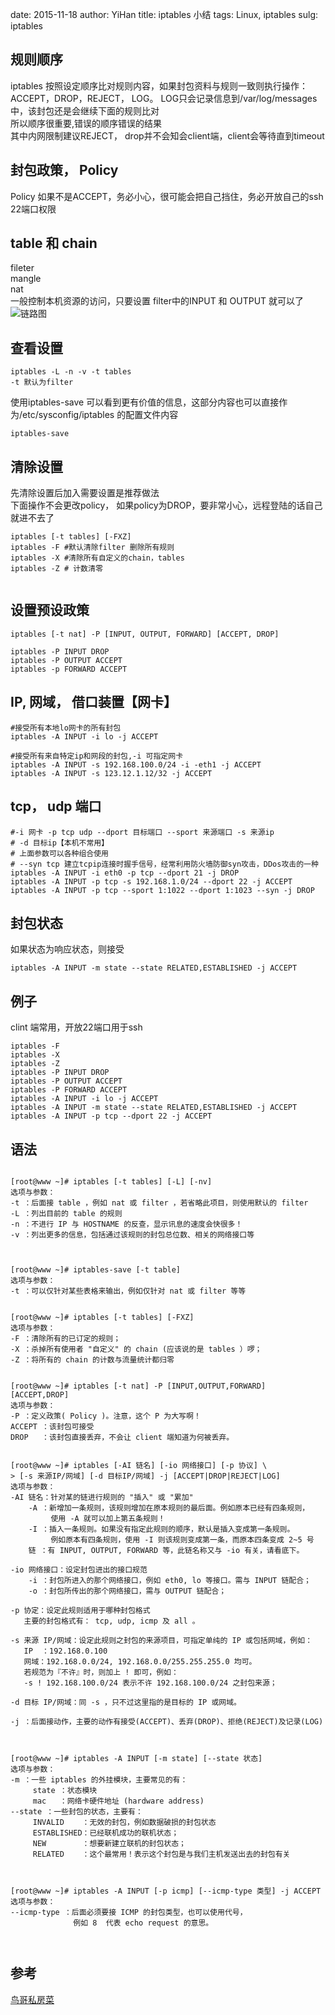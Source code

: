 date: 2015-11-18
author: YiHan
title: iptables 小结
tags: Linux, iptables
sulg: iptables

## 规则顺序
iptables 按照设定顺序比对规则内容，如果封包资料与规则一致则执行操作：ACCEPT，DROP，REJECT， LOG。 LOG只会记录信息到/var/log/messages中，该封包还是会继续下面的规则比对  
所以顺序很重要,错误的顺序错误的结果  
其中内网限制建议REJECT， drop并不会知会client端，client会等待直到timeout

## 封包政策， Policy
Policy 如果不是ACCEPT，务必小心，很可能会把自己挡住，务必开放自己的ssh 22端口权限

## table 和 chain
fileter  
mangle  
nat  
一般控制本机资源的访问，只要设置 filter中的INPUT 和 OUTPUT 就可以了  
![链路图](/images/iptables_chain.gif)

## 查看设置
```
iptables -L -n -v -t tables
-t 默认为filter
```

使用iptables-save 可以看到更有价值的信息，这部分内容也可以直接作为/etc/sysconfig/iptables 的配置文件内容
```
iptables-save
```

## 清除设置
先清除设置后加入需要设置是推荐做法  
下面操作不会更改policy， 如果policy为DROP，要非常小心，远程登陆的话自己就进不去了
```
iptables [-t tables] [-FXZ]
iptables -F #默认清除filter 删除所有规则
iptables -X #清除所有自定义的chain，tables
iptables -Z # 计数清零


```

## 设置预设政策
```
iptables [-t nat] -P [INPUT, OUTPUT, FORWARD] [ACCEPT, DROP]

iptables -P INPUT DROP
iptables -P OUTPUT ACCEPT
iptables -p FORWARD ACCEPT

```

## IP, 网域， 借口装置【网卡】

```
#接受所有本地lo网卡的所有封包
iptables -A INPUT -i lo -j ACCEPT

#接受所有来自特定ip和网段的封包,-i 可指定网卡
iptables -A INPUT -s 192.168.100.0/24 -i -eth1 -j ACCEPT
iptables -A INPUT -s 123.12.1.12/32 -j ACCEPT

```
## tcp， udp 端口
```
#-i 网卡 -p tcp udp --dport 目标端口 --sport 来源端口 -s 来源ip
# -d 目标ip【本机不常用】
# 上面参数可以各种组合使用
# --syn tcp 建立tcpip连接时握手信号，经常利用防火墙防御syn攻击，DDos攻击的一种
iptables -A INPUT -i eth0 -p tcp --dport 21 -j DROP
iptables -A INPUT -p tcp -s 192.168.1.0/24 --dport 22 -j ACCEPT
iptables -A INPUT -p tcp --sport 1:1022 --dport 1:1023 --syn -j DROP
```

## 封包状态
如果状态为响应状态，则接受
```
iptables -A INPUT -m state --state RELATED,ESTABLISHED -j ACCEPT
```


## 例子
clint 端常用，开放22端口用于ssh
```
iptables -F
iptables -X
iptables -Z
iptables -P INPUT DROP
iptables -P OUTPUT ACCEPT
iptables -P FORWARD ACCEPT
iptables -A INPUT -i lo -j ACCEPT
iptables -A INPUT -m state --state RELATED,ESTABLISHED -j ACCEPT
iptables -A INPUT -p tcp --dport 22 -j ACCEPT

```

## 语法
```

[root@www ~]# iptables [-t tables] [-L] [-nv]
选项与参数：
-t ：后面接 table ，例如 nat 或 filter ，若省略此项目，则使用默认的 filter
-L ：列出目前的 table 的规则
-n ：不进行 IP 与 HOSTNAME 的反查，显示讯息的速度会快很多！
-v ：列出更多的信息，包括通过该规则的封包总位数、相关的网络接口等



[root@www ~]# iptables-save [-t table]
选项与参数：
-t ：可以仅针对某些表格来输出，例如仅针对 nat 或 filter 等等


[root@www ~]# iptables [-t tables] [-FXZ]
选项与参数：
-F ：清除所有的已订定的规则；
-X ：杀掉所有使用者 "自定义" 的 chain (应该说的是 tables ）啰；
-Z ：将所有的 chain 的计数与流量统计都归零


[root@www ~]# iptables [-t nat] -P [INPUT,OUTPUT,FORWARD] [ACCEPT,DROP]
选项与参数：
-P ：定义政策( Policy )。注意，这个 P 为大写啊！
ACCEPT ：该封包可接受
DROP   ：该封包直接丢弃，不会让 client 端知道为何被丢弃。


[root@www ~]# iptables [-AI 链名] [-io 网络接口] [-p 协议] \
> [-s 来源IP/网域] [-d 目标IP/网域] -j [ACCEPT|DROP|REJECT|LOG]
选项与参数：
-AI 链名：针对某的链进行规则的 "插入" 或 "累加"
    -A ：新增加一条规则，该规则增加在原本规则的最后面。例如原本已经有四条规则，
         使用 -A 就可以加上第五条规则！
    -I ：插入一条规则。如果没有指定此规则的顺序，默认是插入变成第一条规则。
         例如原本有四条规则，使用 -I 则该规则变成第一条，而原本四条变成 2~5 号
    链 ：有 INPUT, OUTPUT, FORWARD 等，此链名称又与 -io 有关，请看底下。

-io 网络接口：设定封包进出的接口规范
    -i ：封包所进入的那个网络接口，例如 eth0, lo 等接口。需与 INPUT 链配合；
    -o ：封包所传出的那个网络接口，需与 OUTPUT 链配合；

-p 协定：设定此规则适用于哪种封包格式
   主要的封包格式有： tcp, udp, icmp 及 all 。

-s 来源 IP/网域：设定此规则之封包的来源项目，可指定单纯的 IP 或包括网域，例如：
   IP  ：192.168.0.100
   网域：192.168.0.0/24, 192.168.0.0/255.255.255.0 均可。
   若规范为『不许』时，则加上 ! 即可，例如：
   -s ! 192.168.100.0/24 表示不许 192.168.100.0/24 之封包来源；

-d 目标 IP/网域：同 -s ，只不过这里指的是目标的 IP 或网域。

-j ：后面接动作，主要的动作有接受(ACCEPT)、丢弃(DROP)、拒绝(REJECT)及记录(LOG)



[root@www ~]# iptables -A INPUT [-m state] [--state 状态]
选项与参数：
-m ：一些 iptables 的外挂模块，主要常见的有：
     state ：状态模块
     mac   ：网络卡硬件地址 (hardware address)
--state ：一些封包的状态，主要有：
     INVALID    ：无效的封包，例如数据破损的封包状态
     ESTABLISHED：已经联机成功的联机状态；
     NEW        ：想要新建立联机的封包状态；
     RELATED    ：这个最常用！表示这个封包是与我们主机发送出去的封包有关



[root@www ~]# iptables -A INPUT [-p icmp] [--icmp-type 类型] -j ACCEPT
选项与参数：
--icmp-type ：后面必须要接 ICMP 的封包类型，也可以使用代号，
              例如 8  代表 echo request 的意思。



```
## 参考
[鸟哥私房菜](http://vbird.dic.ksu.edu.tw/linux_server/0250simple_firewall_3.php)


